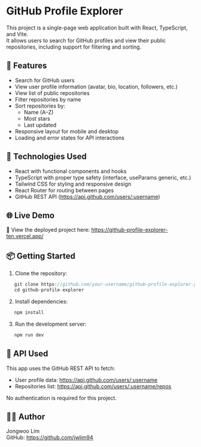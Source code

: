 # GitHub Profile Explorer

This project is a single-page web application built with React, TypeScript, and Vite.  
It allows users to search for GitHub profiles and view their public repositories, including support for filtering and sorting.

## 🚀 Features

- Search for GitHub users
- View user profile information (avatar, bio, location, followers, etc.)
- View list of public repositories
- Filter repositories by name
- Sort repositories by:
  - Name (A–Z)
  - Most stars
  - Last updated
- Responsive layout for mobile and desktop
- Loading and error states for API interactions

## 🧠 Technologies Used

- React with functional components and hooks
- TypeScript with proper type safety (interface, useParams generic, etc.)
- Tailwind CSS for styling and responsive design
- React Router for routing between pages
- GitHub REST API (https://api.github.com/users/:username)

## 🌐 Live Demo

🔗 View the deployed project here: https://github-profile-explorer-ten.vercel.app/

## 📦 Getting Started

1. Clone the repository:

```js
   git clone https://github.com/your-username/github-profile-explorer.git
   cd github-profile-explorer
```

2. Install dependencies:

```js
   npm install
```

3. Run the development server:

```js
   npm run dev
```

## 📡 API Used

This app uses the GitHub REST API to fetch:

- User profile data: https://api.github.com/users/:username
- Repositories list: https://api.github.com/users/:username/repos

No authentication is required for this project.

## 👨‍💻 Author

Jongwoo Lim  
GitHub: https://github.com/jwlim94
